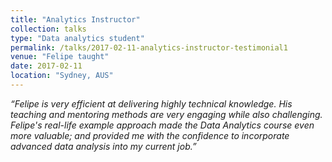 ```yaml
---
title: "Analytics Instructor"
collection: talks
type: "Data analytics student"
permalink: /talks/2017-02-11-analytics-instructor-testimonial1
venue: "Felipe taught"
date: 2017-02-11
location: "Sydney, AUS"
---
```


*“Felipe is very efficient at delivering highly technical knowledge. His teaching and mentoring methods are very engaging while also challenging. Felipe's real-life example approach made the Data Analytics course even more valuable; and provided me with the confidence to incorporate advanced data analysis into my current job.”*
